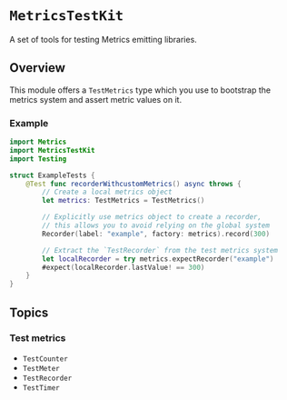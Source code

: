 # ``MetricsTestKit``

A set of tools for testing Metrics emitting libraries.

## Overview

This module offers a ``TestMetrics`` type which you use to bootstrap the metrics system and assert metric values on it.

### Example

```swift
import Metrics
import MetricsTestKit
import Testing

struct ExampleTests {
    @Test func recorderWithcustomMetrics() async throws {
        // Create a local metrics object
        let metrics: TestMetrics = TestMetrics()

        // Explicitly use metrics object to create a recorder,
        // this allows you to avoid relying on the global system
        Recorder(label: "example", factory: metrics).record(300)

        // Extract the `TestRecorder` from the test metrics system
        let localRecorder = try metrics.expectRecorder("example")
        #expect(localRecorder.lastValue! == 300)
    }
}
```

## Topics

### Test metrics

- ``TestCounter``
- ``TestMeter``
- ``TestRecorder``
- ``TestTimer``
